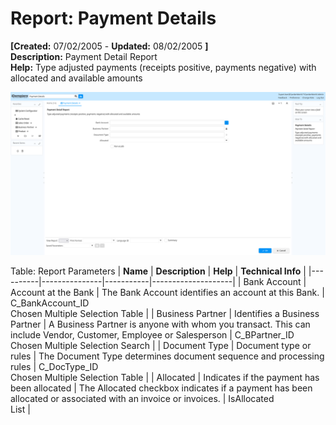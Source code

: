 # Report: Payment Details

**[Created:** 07/02/2005 - **Updated:** 08/02/2005 **]**  
**Description:** Payment Detail Report  
**Help:** Type adjusted payments (receipts positive, payments negative) with allocated and available amounts  

![](/img/docs/manual/PaymentDetails-Report_iDempiere_v12.0.0.png)

Table: Report Parameters
| **Name** | **Description** | **Help** | **Technical Info** |
|----------|---------------|-----------|--------------------|
| Bank Account | Account at the Bank | The Bank Account identifies an account at this Bank. | C_BankAccount_ID<br/>Chosen Multiple Selection Table | 
| Business Partner | Identifies a Business Partner | A Business Partner is anyone with whom you transact.  This can include Vendor, Customer, Employee or Salesperson | C_BPartner_ID<br/>Chosen Multiple Selection Search | 
| Document Type | Document type or rules | The Document Type determines document sequence and processing rules | C_DocType_ID<br/>Chosen Multiple Selection Table | 
| Allocated | Indicates if the payment has been allocated | The Allocated checkbox indicates if a payment has been allocated or associated with an invoice or invoices. | IsAllocated<br/>List | 



